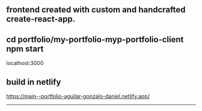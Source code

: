 ## frontend created with custom and handcrafted create-react-app.

## cd portfolio/my-portfolio-myp-portfolio-client npm start

localhost:3000

## build in netlify

https://main--portfolio-aguilar-gonzalo-daniel.netlify.app/

-------------------
